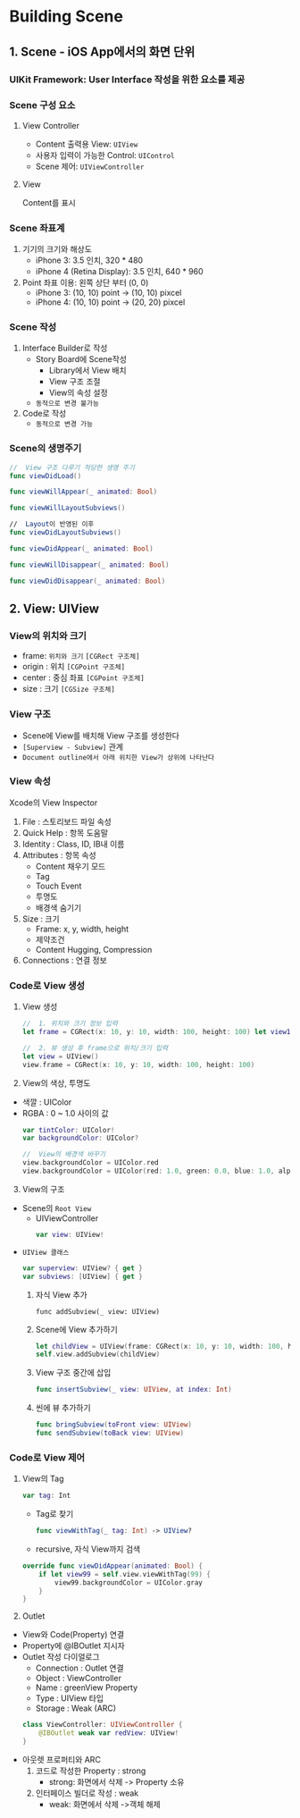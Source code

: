 # Building Scene

## 1. Scene - iOS App에서의 화면 단위
### UIKit Framework: User Interface 작성을 위한 요소를 제공

### Scene 구성 요소
1. View Controller
    - Content 출력용 View: `UIView`
    - 사용자 입력이 가능한 Control: `UIControl`
    - Scene 제어: `UIViewController`
2. View
    
    Content를 표시
### Scene 좌표계
1. 기기의 크기와 해상도
    - iPhone 3: 3.5 인치, 320 * 480
    - iPhone 4 (Retina Display): 3.5 인치, 640 * 960
2. Point 좌표 이용: 왼쪽 상단 부터 (0, 0)
    - iPhone 3: (10, 10) point -> (10, 10) pixcel
    - iPhone 4: (10, 10) point -> (20, 20) pixcel
### Scene 작성
1. Interface Builder로 작성
    - Story Board에 Scene작성        
        - Library에서 View 배치
        - View 구조 조절
        - View의 속성 설정
    - `동적으로 변경 불가능`
2. Code로 작성
    - `동적으로 변경 가능`

### Scene의 생명주기
```swift
//  View 구조 다루기 적당한 생명 주기
func viewDidLoad()

func viewWillAppear(_ animated: Bool) 

func viewWillLayoutSubviews()

//  Layout이 반영된 이후
func viewDidLayoutSubviews()

func viewDidAppear(_ animated: Bool) 

func viewWillDisappear(_ animated: Bool) 

func viewDidDisappear(_ animated: Bool)
```
## 2. View: UIView
### View의 위치와 크기
- frame: `위치와 크기` `[CGRect 구조체]`
- origin : 위치 `[CGPoint 구조체]`
- center : 중심 좌표 `[CGPoint 구조체]`
- size : 크기 `[CGSize 구조체]`
### View 구조
- Scene에 View를 배치해 View 구조를 생성한다
- `[Superview - Subview]` 관계
- `Document outline에서 아래 위치한 View가 상위에 나타난다`

### View 속성
Xcode의 View Inspector
1. File : 스토리보드 파일 속성
2. Quick Help : 항목 도움말
3. Identity : Class, ID, IB내 이름 
4. Attributes : 항목 속성
    - Content 채우기 모드
    - Tag
    - Touch Event 
    - 투명도
    - 배경색 숨기기
5. Size : 크기
    - Frame: x, y, width, height 
    - 제약조건
    - Content Hugging, Compression
6. Connections : 연결 정보

### Code로 View 생성
1. View 생성
    ```swift
    //  1. 위치와 크기 정보 입력
    let frame = CGRect(x: 10, y: 10, width: 100, height: 100) let view1 = UIView(frame:frame)

    //  2. 뷰 생성 후 frame으로 위치/크기 입력
    let view = UIView()
    view.frame = CGRect(x: 10, y: 10, width: 100, height: 100)
    ```
2. View의 색상, 투명도
- 색깔 : UIColor
- RGBA : 0 ~ 1.0 사이의 값
    ```swift
    var tintColor: UIColor!
    var backgroundColor: UIColor?
    
    //  View의 배경색 바꾸기
    view.backgroundColor = UIColor.red
    view.backgroundColor = UIColor(red: 1.0, green: 0.0, blue: 1.0, alpha: 1.0)
    ```
3. View의 구조
- Scene의 `Root View`
    - UIViewController
        ```swift
        var view: UIView!
        ```
- `UIView 클래스`
    ```swift
    var superview: UIView? { get } 
    var subviews: [UIView] { get }
    ```
    1. 자식 View 추가
        ```
        func addSubview(_ view: UIView)
        ```
    2. Scene에 View 추가하기
        ``` swift
        let childView = UIView(frame: CGRect(x: 10, y: 10, width: 100, height: 100)) 
        self.view.addSubview(childView)
        ```
    3. View 구조 중간에 삽입
        ```swift
        func insertSubview(_ view: UIView, at index: Int)
        ```
    4. 씬에 뷰 추가하기
        ```swift
        func bringSubview(toFront view: UIView)
        func sendSubview(toBack view: UIView)
        ```
### Code로 View 제어
1. View의 Tag
    ```swift
    var tag: Int
    ```
    - Tag로 찾기 
        ``` swift
        func viewWithTag(_ tag: Int) -> UIView?
        ```
    - recursive, 자식 View까지 검색
    ```swift
    override func viewDidAppear(animated: Bool) {
        if let view99 = self.view.viewWithTag(99) {
            view99.backgroundColor = UIColor.gray
        }
    }
    ```
2. Outlet
- View와 Code(Property) 연결
- Property에 @IBOutlet 지시자
- Outlet 작성 다이얼로그
    - Connection : Outlet 연결 
    - Object : ViewController 
    - Name : greenView Property
    - Type : UIView 타입
    - Storage : Weak (ARC)
    ```swift
    class ViewController: UIViewController { 
        @IBOutlet weak var redView: UIView!
    }
    ```
- 아웃렛 프로퍼티와 ARC
    1. 코드로 작성한 Property : strong
        - strong: 화면에서 삭제 -> Property 소유
    2. 인터페이스 빌더로 작성 : weak
        - weak: 화면에서 삭제 ->객체 해제 

